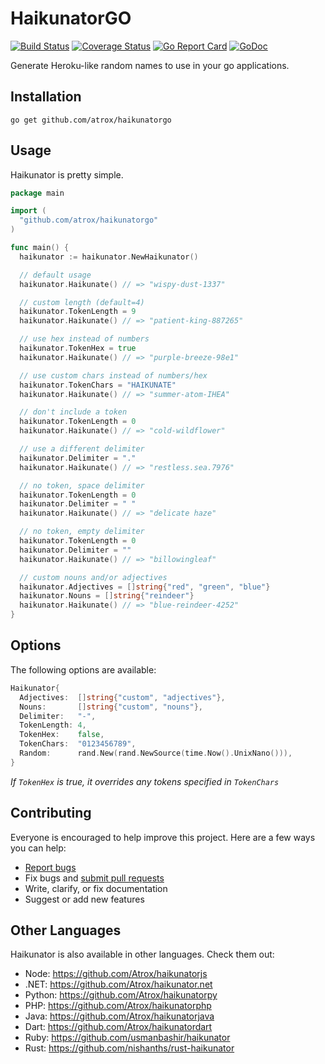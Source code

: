 # HaikunatorGO

[![Build Status](https://img.shields.io/travis/Atrox/haikunatorgo.svg?style=flat-square)](https://travis-ci.org/Atrox/haikunatorgo)
[![Coverage Status](https://img.shields.io/coveralls/Atrox/haikunatorgo.svg?style=flat-square)](https://coveralls.io/r/Atrox/haikunatorgo)
[![Go Report Card](https://goreportcard.com/badge/github.com/atrox/haikunatorgo?style=flat-square)](https://goreportcard.com/report/github.com/atrox/haikunatorgo)
[![GoDoc](https://img.shields.io/badge/godoc-reference-5272B4.svg?style=flat-square)](https://godoc.org/github.com/Atrox/haikunatorgo)

Generate Heroku-like random names to use in your go applications.

## Installation

```
go get github.com/atrox/haikunatorgo
```

## Usage

Haikunator is pretty simple.

```go
package main

import (
  "github.com/atrox/haikunatorgo"
)

func main() {
  haikunator := haikunator.NewHaikunator()

  // default usage
  haikunator.Haikunate() // => "wispy-dust-1337"

  // custom length (default=4)
  haikunator.TokenLength = 9
  haikunator.Haikunate() // => "patient-king-887265"

  // use hex instead of numbers
  haikunator.TokenHex = true
  haikunator.Haikunate() // => "purple-breeze-98e1"

  // use custom chars instead of numbers/hex
  haikunator.TokenChars = "HAIKUNATE"
  haikunator.Haikunate() // => "summer-atom-IHEA"

  // don't include a token
  haikunator.TokenLength = 0
  haikunator.Haikunate() // => "cold-wildflower"

  // use a different delimiter
  haikunator.Delimiter = "."
  haikunator.Haikunate() // => "restless.sea.7976"

  // no token, space delimiter
  haikunator.TokenLength = 0
  haikunator.Delimiter = " "
  haikunator.Haikunate() // => "delicate haze"

  // no token, empty delimiter
  haikunator.TokenLength = 0
  haikunator.Delimiter = ""
  haikunator.Haikunate() // => "billowingleaf"

  // custom nouns and/or adjectives
  haikunator.Adjectives = []string{"red", "green", "blue"}
  haikunator.Nouns = []string{"reindeer"}
  haikunator.Haikunate() // => "blue-reindeer-4252"
}
```

## Options

The following options are available:

```go
Haikunator{
  Adjectives:  []string{"custom", "adjectives"},
  Nouns:       []string{"custom", "nouns"},
  Delimiter:   "-",
  TokenLength: 4,
  TokenHex:    false,
  TokenChars:  "0123456789",
  Random:      rand.New(rand.NewSource(time.Now().UnixNano())),
}
```
*If ```TokenHex``` is true, it overrides any tokens specified in ```TokenChars```*

## Contributing

Everyone is encouraged to help improve this project. Here are a few ways you can help:

- [Report bugs](https://github.com/atrox/haikunatorgo/issues)
- Fix bugs and [submit pull requests](https://github.com/atrox/haikunatorgo/pulls)
- Write, clarify, or fix documentation
- Suggest or add new features

## Other Languages

Haikunator is also available in other languages. Check them out:

- Node: https://github.com/Atrox/haikunatorjs
- .NET: https://github.com/Atrox/haikunator.net
- Python: https://github.com/Atrox/haikunatorpy
- PHP: https://github.com/Atrox/haikunatorphp
- Java: https://github.com/Atrox/haikunatorjava
- Dart: https://github.com/Atrox/haikunatordart
- Ruby: https://github.com/usmanbashir/haikunator
- Rust: https://github.com/nishanths/rust-haikunator
